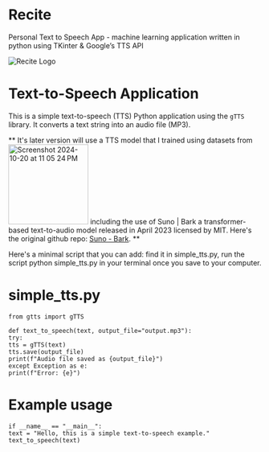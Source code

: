# Recite

Personal Text to Speech App - machine learning application written in python using TKinter & Google’s TTS API

  ![Recite Logo](https://github.com/user-attachments/assets/2cc1351e-c300-4158-88ab-b0f515d37e4f)        


# Text-to-Speech Application

This is a simple text-to-speech (TTS) Python application using the `gTTS` library. It converts a text string into an audio file (MP3). 

** It's later version will use a TTS model that I trained using datasets from <img width="159" alt="Screenshot 2024-10-20 at 11 05 24 PM" src="https://github.com/user-attachments/assets/f88c6b0b-9eb6-45d8-aeff-044f4e68096f"> including the use of Suno | Bark a transformer-based text-to-audio model released in April 2023 licensed by MIT. Here's the original github repo: [Suno - Bark](https://github.com/suno-ai/bark). **



Here's a minimal script that you can add: find it in simple_tts.py, run the script python simple_tts.py in your terminal once you save to your computer.

# simple_tts.py
`from gtts import gTTS`        
                     
`def text_to_speech(text, output_file="output.mp3"):`       
    `try:`       
        `tts = gTTS(text)`      
        `tts.save(output_file)`      
        `print(f"Audio file saved as {output_file}")`       
  `except Exception as e:`       
      `print(f"Error: {e}")`       

# Example usage         
`if __name__ == "__main__":`         
    `text = "Hello, this is a simple text-to-speech example."`        
    `text_to_speech(text)`       

